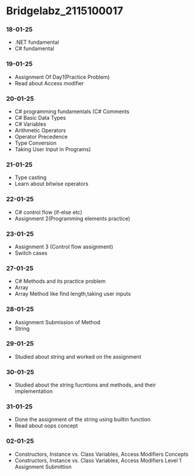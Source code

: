 # Bridgelabz_2115100017

### **18-01-25**
  - .NET fundamental
  - C# fundamental
### **19-01-25**
  - Assignment Of Day1(Practice Problem)
  - Read about Access modifier
### **20-01-25**
  - C# programming fundamentals (C# Comments
  - C# Basic Data Types
  - C# Variables
  - Arithmetic Operators
  - Operator Precedence
  - Type Conversion
  - Taking User Input in Programs)
### **21-01-25**
  - Type casting
  - Learn about bitwise operators 
### **22-01-25**
  - C# control flow (if-else etc)
  - Assignment 2(Programming elements practice)
### **23-01-25**
  - Assignment 3 (Control flow assignment)
  - Switch cases
### **27-01-25**
  - C# Methods and its practice problem
  - Array
  - Array Method like find length,taking user inputs
### **28-01-25**
  - Assignment Submission of Method
  - String
### **29-01-25**
  - Studied about string and worked on the assignment
### **30-01-25**
  - Studied about the string fucntions and methods, and their implementation
### **31-01-25**
  - Done the assignment of the string using builtin function
  - Read about oops concept
### **02-01-25**
  - Constructors, Instance vs. Class Variables, Access Modifiers Concepts
  - Constructors, Instance vs. Class Variables, Access Modifiers Level 1 Assignment Submittion
